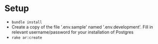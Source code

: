 # Setup

- `bundle install`
- Create a copy of the file '.env.sample' named '.env.development'. Fill in relevant username/password for your installation of Postgres
- `rake ar:create`
